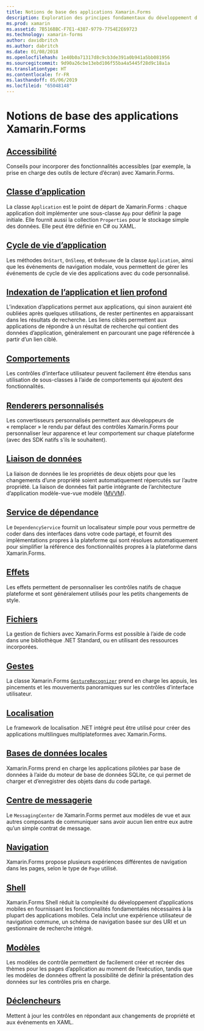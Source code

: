 ```yaml
---
title: Notions de base des applications Xamarin.Forms
description: Exploration des principes fondamentaux du développement d’applications Xamarin.Forms, y compris tous les concepts principaux nécessaires, jusqu’aux touches finales comme l’accessibilité et la localisation.
ms.prod: xamarin
ms.assetid: 7B516BBC-F7E1-4387-9779-7754E2E69723
ms.technology: xamarin-forms
author: davidbritch
ms.author: dabritch
ms.date: 01/08/2018
ms.openlocfilehash: 1e40b0a71317d8c9cb3de391a0b941a5bb081956
ms.sourcegitcommit: 9d90a26cbe13ebd106f55ba4a5445f28d9c18a1a
ms.translationtype: HT
ms.contentlocale: fr-FR
ms.lasthandoff: 05/06/2019
ms.locfileid: "65048148"
---
```

# <a name="xamarinforms-application-fundamentals"></a>Notions de base des applications Xamarin.Forms

## <a name="accessibilityaccessibilityindexmd"></a>[Accessibilité](accessibility/index.md)

Conseils pour incorporer des fonctionnalités accessibles (par exemple, la prise en charge des outils de lecture d’écran) avec Xamarin.Forms.

## <a name="app-classapplication-classmd"></a>[Classe d’application](application-class.md)

La classe `Application` est le point de départ de Xamarin.Forms : chaque application doit implémenter une sous-classe `App` pour définir la page initiale. Elle fournit aussi la collection `Properties` pour le stockage simple des données. Elle peut être définie en C# ou XAML.

## <a name="app-lifecycleapp-lifecyclemd"></a>[Cycle de vie d’application](app-lifecycle.md)

Les méthodes `OnStart`, `OnSleep`, et `OnResume` de la classe `Application`, ainsi que les événements de navigation modale, vous permettent de gérer les événements de cycle de vie des applications avec du code personnalisé.

## <a name="application-indexing-and-deep-linkingdeep-linkingmd"></a>[Indexation de l’application et lien profond](deep-linking.md)

L’indexation d’applications permet aux applications, qui sinon auraient été oubliées après quelques utilisations, de rester pertinentes en apparaissant dans les résultats de recherche. Les liens ciblés permettent aux applications de répondre à un résultat de recherche qui contient des données d’application, généralement en parcourant une page référencée à partir d’un lien ciblé.

## <a name="behaviorsbehaviorsindexmd"></a>[Comportements](behaviors/index.md)

Les contrôles d’interface utilisateur peuvent facilement être étendus sans utilisation de sous-classes à l’aide de comportements qui ajoutent des fonctionnalités.

## <a name="custom-rendererscustom-rendererindexmd"></a>[Renderers personnalisés](custom-renderer/index.md)

Les convertisseurs personnalisés permettent aux développeurs de « remplacer » le rendu par défaut des contrôles Xamarin.Forms pour personnaliser leur apparence et leur comportement sur chaque plateforme (avec des SDK natifs s’ils le souhaitent).

## <a name="data-bindingdata-bindingindexmd"></a>[Liaison de données](data-binding/index.md)

La liaison de données lie les propriétés de deux objets pour que les changements d’une propriété soient automatiquement répercutés sur l’autre propriété. La liaison de données fait partie intégrante de l’architecture d’application modèle-vue-vue modèle ([MVVM](~/xamarin-forms/enterprise-application-patterns/mvvm.md)).

## <a name="dependency-servicedependency-serviceindexmd"></a>[Service de dépendance](dependency-service/index.md)

Le `DependencyService` fournit un localisateur simple pour vous permettre de coder dans des interfaces dans votre code partagé, et fournit des implémentations propres à la plateforme qui sont résolues automatiquement pour simplifier la référence des fonctionnalités propres à la plateforme dans Xamarin.Forms.

## <a name="effectseffectsindexmd"></a>[Effets](effects/index.md)

Les effets permettent de personnaliser les contrôles natifs de chaque plateforme et sont généralement utilisés pour les petits changements de style.

## <a name="filesfilesmd"></a>[Fichiers](files.md)

La gestion de fichiers avec Xamarin.Forms est possible à l’aide de code dans une bibliothèque .NET Standard, ou en utilisant des ressources incorporées.

## <a name="gesturesgesturesindexmd"></a>[Gestes](gestures/index.md)

La classe Xamarin.Forms [`GestureRecognizer`](xref:Xamarin.Forms.GestureRecognizer) prend en charge les appuis, les pincements et les mouvements panoramiques sur les contrôles d’interface utilisateur.

## <a name="localizationlocalizationindexmd"></a>[Localisation](localization/index.md)

Le framework de localisation .NET intégré peut être utilisé pour créer des applications multilingues multiplateformes avec Xamarin.Forms.

## <a name="local-databasesdatabasesmd"></a>[Bases de données locales](databases.md)

Xamarin.Forms prend en charge les applications pilotées par base de données à l’aide du moteur de base de données SQLite, ce qui permet de charger et d’enregistrer des objets dans du code partagé.

## <a name="messaging-centermessaging-centermd"></a>[Centre de messagerie](messaging-center.md)

Le `MessagingCenter` de Xamarin.Forms permet aux modèles de vue et aux autres composants de communiquer sans avoir aucun lien entre eux autre qu’un simple contrat de message.

## <a name="navigationnavigationindexmd"></a>[Navigation](navigation/index.md)

Xamarin.Forms propose plusieurs expériences différentes de navigation dans les pages, selon le type de `Page` utilisé.

## <a name="shellshellindexmd"></a>[Shell](shell/index.md)

Xamarin.Forms Shell réduit la complexité du développement d’applications mobiles en fournissant les fonctionnalités fondamentales nécessaires à la plupart des applications mobiles. Cela inclut une expérience utilisateur de navigation commune, un schéma de navigation basée sur des URI et un gestionnaire de recherche intégré.

## <a name="templatestemplatesindexmd"></a>[Modèles](templates/index.md)

Les modèles de contrôle permettent de facilement créer et recréer des thèmes pour les pages d’application au moment de l’exécution, tandis que les modèles de données offrent la possibilité de définir la présentation des données sur les contrôles pris en charge.

## <a name="triggerstriggersmd"></a>[Déclencheurs](triggers.md)

Mettent à jour les contrôles en répondant aux changements de propriété et aux événements en XAML.
